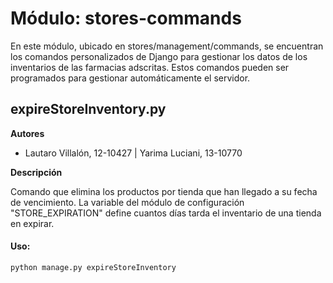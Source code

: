 # Módulo: stores-commands

En este módulo, ubicado en stores/management/commands, se encuentran los comandos personalizados de Django para gestionar los datos de los inventarios de las farmacias adscritas. 
Estos comandos pueden ser programados para gestionar automáticamente el servidor.

## expireStoreInventory.py

**Autores**

* Lautaro Villalón, 12-10427 | Yarima Luciani, 13-10770

**Descripción**

Comando que elimina los productos por tienda que han llegado a su fecha de vencimiento. La variable del módulo de configuración "STORE_EXPIRATION" define cuantos días tarda el inventario de una tienda en expirar.

#### Uso:
  
    python manage.py expireStoreInventory

